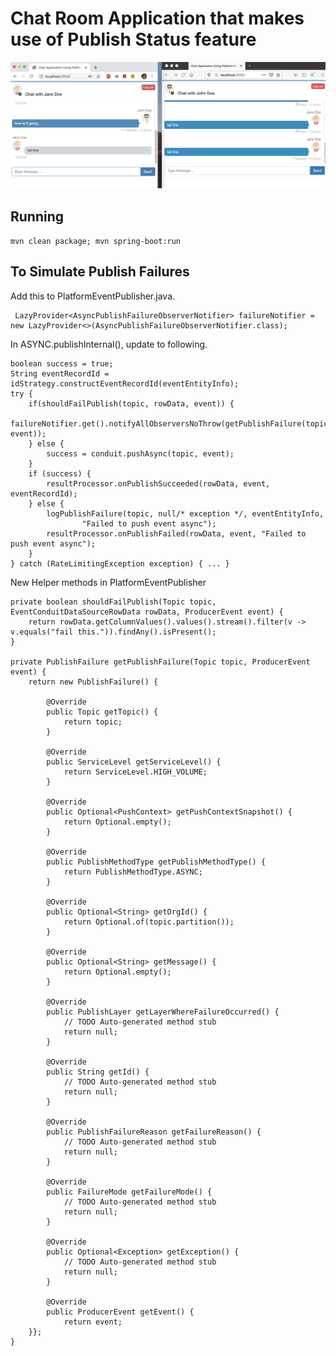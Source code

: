 # Chat Room Application that makes use of Publish Status feature
![Alt text](screenshot.png?raw=true "Chat Room")

## Running
```mvn clean package; mvn spring-boot:run```

## To Simulate Publish Failures
Add this to PlatformEventPublisher.java.  
```
 LazyProvider<AsyncPublishFailureObserverNotifier> failureNotifier = new LazyProvider<>(AsyncPublishFailureObserverNotifier.class);
```

In ASYNC.publishInternal(), update to following.  

```
boolean success = true;
String eventRecordId = idStrategy.constructEventRecordId(eventEntityInfo);
try {
    if(shouldFailPublish(topic, rowData, event)) {
        failureNotifier.get().notifyAllObserversNoThrow(getPublishFailure(topic, event));
    } else {
        success = conduit.pushAsync(topic, event);                                                            
    }
    if (success) {
        resultProcessor.onPublishSucceeded(rowData, event, eventRecordId);
    } else {
        logPublishFailure(topic, null/* exception */, eventEntityInfo,
                "Failed to push event async");
        resultProcessor.onPublishFailed(rowData, event, "Failed to push event async");
    }
} catch (RateLimitingException exception) { ... }
```
New Helper methods in PlatformEventPublisher
```
private boolean shouldFailPublish(Topic topic, EventConduitDataSourceRowData rowData, ProducerEvent event) {
    return rowData.getColumnValues().values().stream().filter(v -> v.equals("fail this.")).findAny().isPresent();
}

private PublishFailure getPublishFailure(Topic topic, ProducerEvent event) {
    return new PublishFailure() {

        @Override
        public Topic getTopic() {
            return topic;
        }

        @Override
        public ServiceLevel getServiceLevel() {
            return ServiceLevel.HIGH_VOLUME;
        }

        @Override
        public Optional<PushContext> getPushContextSnapshot() {
            return Optional.empty();
        }

        @Override
        public PublishMethodType getPublishMethodType() {
            return PublishMethodType.ASYNC;
        }

        @Override
        public Optional<String> getOrgId() {
            return Optional.of(topic.partition());
        }

        @Override
        public Optional<String> getMessage() {
            return Optional.empty();
        }

        @Override
        public PublishLayer getLayerWhereFailureOccurred() {
            // TODO Auto-generated method stub
            return null;
        }

        @Override
        public String getId() {
            // TODO Auto-generated method stub
            return null;
        }

        @Override
        public PublishFailureReason getFailureReason() {
            // TODO Auto-generated method stub
            return null;
        }

        @Override
        public FailureMode getFailureMode() {
            // TODO Auto-generated method stub
            return null;
        }

        @Override
        public Optional<Exception> getException() {
            // TODO Auto-generated method stub
            return null;
        }

        @Override
        public ProducerEvent getEvent() {
            return event;
    }};
}
